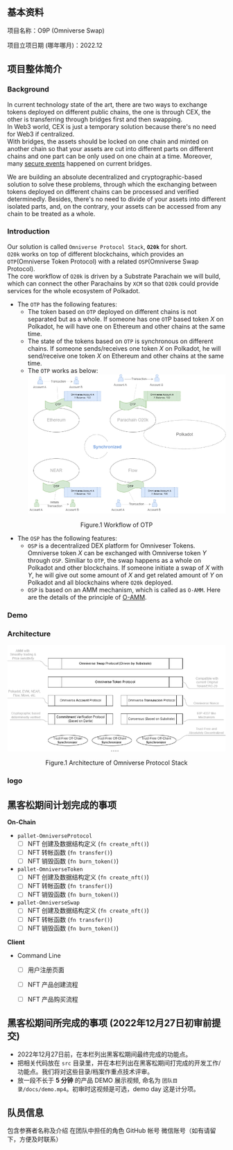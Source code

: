 ## 基本资料

项目名称：O9P (Omniverse Swap)

项目立项日期 (哪年哪月)：2022.12

## 项目整体简介

### Background
In current technology state of the art, there are two ways to exchange tokens deployed on different public chains, the one is through CEX, the other is transferring through bridges first and then swapping.  
In Web3 world, CEX is just a temporary solution because there's no need for Web3 if centralized.  
With bridges, the assets should be locked on one chain and minted on another chain so that your assets are cut into different parts on different chains and one part can be only used on one chain at a time. Moreover, many [secure events](https://github.com/xiyu1984/Blog/blob/main/docs/Multi-Chain%20Events.md) happened on current bridges.  

We are building an absolute decentralized and cryptographic-based solution to solve these problems, through which the exchanging between tokens deployed on different chains can be processed and verified determinedly. Besides, there's no need to divide of your assets into different isolated parts, and, on the contrary, your assets can be accessed from any chain to be treated as a whole.

### Introduction
Our solution is called `Omniverse Protocol Stack`, **`O20k`** for short.  
`O20k` works on top of different blockchains, which provides an `OTP`(Omniverse Token Protocol) with a related `OSP`(Omniverse Swap Protocol).  
The core workflow of `O20k` is driven by a Substrate Parachain we will build, which can connect the other Parachains by `XCM` so that `O20k` could provide services for the whole ecosystem of Polkadot.  
* The `OTP` has the following features:  
  * The token based on `OTP` deployed on different chains is not separated but as a whole. If someone has one `OT`P based token $X$ on Polkadot, he will have one on Ethereum and other chains at the same time.   
  * The state of the tokens based on `OTP` is synchronous on different chains. If someone sends/receives one token $X$ on Polkadot, he will send/receive one token $X$ on Ethereum and other chains at the same time.  
  * The `OTP` works as below:  
![img](./docs/assets/OTP.png)
<p align="center">Figure.1 Workflow of OTP</p>

* The `OSP` has the following features:  
  * `OSP` is a decentralized DEX platform for Omniveser Tokens. Omniverse token $X$ can be exchanged with Omniverse token $Y$ through `OSP`. Similiar to `OTP`, the swap happens as a whole on Polkadot and other blockchains. If someone initiate a swap of $X$ with $Y$, he will give out some amount of $X$ and get related amount of $Y$ on Polkadot and all blockchains where `O20k` deployed.  
  * `OSP` is based on an AMM mechanism, which is called as `O-AMM`. Here are the details of the principle of [O-AMM](./docs/Principle%20of%20Omniverse%20AMM.md).

### Demo

### Architecture
![img](./docs/assets/OmniverseProtocolStack.png)  
<p align="center">Figure.1 Architecture of Omniverse Protocol Stack</p>  


### logo

## 黑客松期间计划完成的事项

**On-Chain**

- `pallet-OmniverseProtocol`
  - [ ] NFT 创建及数据结构定义 (`fn create_nft()`)
  - [ ] NFT 转帐函数 (`fn transfer()`)
  - [ ] NFT 销毁函数 (`fn burn_token()`)

- `pallet-OmniverseToken`
  - [ ] NFT 创建及数据结构定义 (`fn create_nft()`)
  - [ ] NFT 转帐函数 (`fn transfer()`)
  - [ ] NFT 销毁函数 (`fn burn_token()`)

- `pallet-OmniverseSwap`
  - [ ] NFT 创建及数据结构定义 (`fn create_nft()`)
  - [ ] NFT 转帐函数 (`fn transfer()`)
  - [ ] NFT 销毁函数 (`fn burn_token()`)

**Client**

- Command Line
  - [ ] 用户注册页面
  - [ ] NFT 产品创建流程
  - [ ] NFT 产品购买流程



## 黑客松期间所完成的事项 (2022年12月27日初审前提交)

- 2022年12月27日前，在本栏列出黑客松期间最终完成的功能点。
- 把相关代码放在 `src` 目录里，并在本栏列出在黑客松期间打完成的开发工作/功能点。我们将对这些目录/档案作重点技术评审。
- 放一段不长于 **5 分钟** 的产品 DEMO 展示视频, 命名为 `团队目录/docs/demo.mp4`。初审时这视频是可选，demo day 这是计分项。

## 队员信息

包含参赛者名称及介绍
在团队中担任的角色
GitHub 帐号
微信账号（如有请留下，方便及时联系）